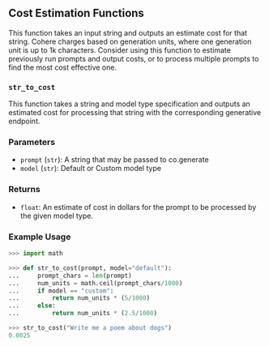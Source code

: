 ## Cost Estimation Functions

This function takes an input string and outputs an estimate cost for that string. Cohere charges based on generation units, where one generation unit is up to 1k characters. Consider using this function to estimate previously run prompts and output costs, or to process multiple prompts to find the most cost effective one.

### `str_to_cost`

This function takes a string and model type specification and outputs an estimated cost for processing that string with the corresponding generative endpoint.

### Parameters

* `prompt` (`str`): A string that may be passed to co.generate
* `model` (`str`): Default or Custom model type

### Returns

* `float`: An estimate of cost in dollars for the prompt to be processed by the given model type.

### Example Usage

```python
>>> import math

>>> def str_to_cost(prompt, model="default"):
...     prompt_chars = len(prompt)
...     num_units = math.ceil(prompt_chars/1000)
...     if model == "custom":
...         return num_units * (5/1000)
...     else:
...         return num_units * (2.5/1000)

>>> str_to_cost("Write me a poem about dogs")
0.0025

```